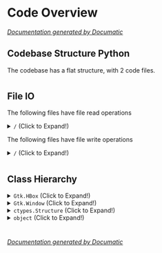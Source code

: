 # Code Overview

[_Documentation generated by Documatic_](https://www.documatic.com)

<!---Documatic-section-Codebase Structure Python-start--->
## Codebase Structure Python

The codebase has a flat structure, with 2 code files.

# #
<!---Documatic-section-Codebase Structure Python-end--->

<!---Documatic-section-File IO-start--->
## File IO

<!---Documatic-block-file_io-start--->
The following files have file read operations

<!---Documatic-block-/-start--->
<details>
	<summary><code>/</code> (Click to Expand!)</summary>

* fakexrandr-manage
* make_skeleton: libXrandr.c
</details>
<!---Documatic-block-/-end--->

The following files have file write operations

<!---Documatic-block-/-start--->
<details>
	<summary><code>/</code> (Click to Expand!)</summary>

* fakexrandr-manage
</details>
<!---Documatic-block-/-end--->
<!---Documatic-block-file_io-end--->

# #
<!---Documatic-section-File IO-end--->

<!---Documatic-section-Class Hierarchy-start--->
## Class Hierarchy

<!---Documatic-block-Gtk.HBox-start--->
<details>
	<summary><code>Gtk.HBox</code> (Click to Expand!)</summary>

* fakexrandr-manage.ConfigurationWidget
</details>
<!---Documatic-block-Gtk.HBox-end--->

<!---Documatic-block-Gtk.Window-start--->
<details>
	<summary><code>Gtk.Window</code> (Click to Expand!)</summary>

* fakexrandr-manage.MainWindow
</details>
<!---Documatic-block-Gtk.Window-end--->

<!---Documatic-block-ctypes.Structure-start--->
<details>
	<summary><code>ctypes.Structure</code> (Click to Expand!)</summary>

* fakexrandr-manage.XRRCrtcInfo
* fakexrandr-manage.XRROutputInfo
* fakexrandr-manage.XRRScreenResources
</details>
<!---Documatic-block-ctypes.Structure-end--->

<!---Documatic-block-object-start--->
<details>
	<summary><code>object</code> (Click to Expand!)</summary>

* fakexrandr-manage.Configuration
</details>
<!---Documatic-block-object-end--->

# #
<!---Documatic-section-Class Hierarchy-end--->

[_Documentation generated by Documatic_](https://www.documatic.com)